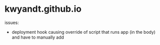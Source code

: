 # kwyandt.github.io

issues: 
- deployment hook causing override of script that runs app (in the body) and have to manually add
